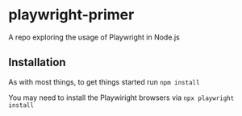 # playwright-primer
A repo exploring the usage of Playwright in Node.js

## Installation 

As with most things, to  get things started run `npm install`

You may need to install the Playwiright browsers via `npx playwright install`
